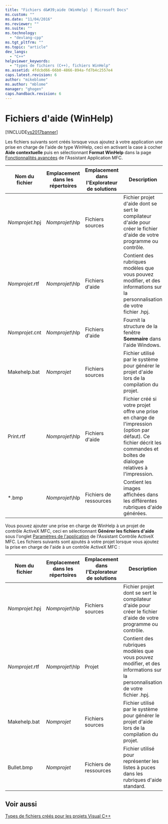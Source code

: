 ```yaml
---
title: "Fichiers d&#39;aide (WinHelp) | Microsoft Docs"
ms.custom: ""
ms.date: "11/04/2016"
ms.reviewer: ""
ms.suite: ""
ms.technology: 
  - "devlang-cpp"
ms.tgt_pltfrm: ""
ms.topic: "article"
dev_langs: 
  - "C++"
helpviewer_keywords: 
  - "types de fichiers (C++), fichiers WinHelp"
ms.assetid: 4fdcbd66-66b0-4866-894a-fd7b4c2557e4
caps.latest.revision: 6
author: "mikeblome"
ms.author: "mblome"
manager: "ghogen"
caps.handback.revision: 6
---
```

# Fichiers d&#39;aide (WinHelp)
[!INCLUDE[vs2017banner](../assembler/inline/includes/vs2017banner.md)]

Les fichiers suivants sont créés lorsque vous ajoutez à votre application une prise en charge de l'aide de type WinHelp, ceci en activant la case à cocher **Aide contextuelle** puis en sélectionnant **Format WinHelp** dans la page [Fonctionnalités avancées](../mfc/reference/advanced-features-mfc-application-wizard.md) de l'Assistant Application MFC.  
  
|Nom du fichier|Emplacement dans les répertoires|Emplacement dans l'Explorateur de solutions|Description|  
|--------------------|--------------------------------------|-------------------------------------------------|-----------------|  
|*Nomprojet*.hpj|*Nomprojet*\\hlp|Fichiers sources|Fichier projet d'aide dont se sert le compilateur d'aide pour créer le fichier d'aide de votre programme ou contrôle.|  
|*Nomprojet*.rtf|*Nomprojet*\\hlp|Fichiers d'aide|Contient des rubriques modèles que vous pouvez modifier, et des informations sur la personnalisation de votre fichier .hpj.|  
|*Nomprojet*.cnt|*Nomprojet*\\hlp|Fichiers d'aide|Fournit la structure de la fenêtre **Sommaire** dans l'aide Windows.|  
|Makehelp.bat|*Nomprojet*|Fichiers sources|Fichier utilisé par le système pour générer le projet d'aide lors de la compilation du projet.|  
|Print.rtf|*Nomprojet*\\hlp|Fichiers d'aide|Fichier créé si votre projet offre une prise en charge de l'impression \(option par défaut\).  Ce fichier décrit les commandes et boîtes de dialogue relatives à l'impression.|  
|\*.bmp|*Nomprojet*\\hlp|Fichiers de ressources|Contient les images affichées dans les différentes rubriques d'aide générées.|  
  
 Vous pouvez ajouter une prise en charge de WinHelp à un projet de contrôle ActiveX MFC, ceci en sélectionnant **Générer les fichiers d'aide** sous l'onglet [Paramètres de l'application](../mfc/reference/application-settings-mfc-activex-control-wizard.md) de l'Assistant Contrôle ActiveX MFC.  Les fichiers suivants sont ajoutés à votre projet lorsque vous ajoutez la prise en charge de l'aide à un contrôle ActiveX MFC :  
  
|Nom du fichier|Emplacement dans les répertoires|Emplacement dans l'Explorateur de solutions|Description|  
|--------------------|--------------------------------------|-------------------------------------------------|-----------------|  
|*Nomprojet*.hpj|*Nomprojet*\\hlp|Fichiers sources|Fichier projet dont se sert le compilateur d'aide pour créer le fichier d'aide de votre programme ou contrôle.|  
|*Nomprojet*.rtf|*Nomprojet*\\hlp|Projet|Contient des rubriques modèles que vous pouvez modifier, et des informations sur la personnalisation de votre fichier .hpj.|  
|Makehelp.bat|*Nomprojet*|Fichiers sources|Fichier utilisé par le système pour générer le projet d'aide lors de la compilation du projet.|  
|Bullet.bmp|*Nomprojet*|Fichiers de ressources|Fichier utilisé pour représenter les listes à puces dans les rubriques d'aide standard.|  
  
## Voir aussi  
 [Types de fichiers créés pour les projets Visual C\+\+](../ide/file-types-created-for-visual-cpp-projects.md)
